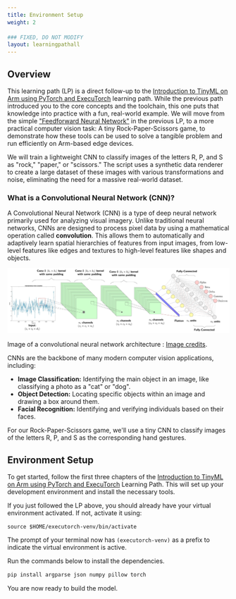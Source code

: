 ```yaml
---
title: Environment Setup
weight: 2

### FIXED, DO NOT MODIFY
layout: learningpathall
---
```


## Overview 
This learning path (LP) is a direct follow-up to the [Introduction to TinyML on Arm using PyTorch and ExecuTorch](/learning-paths/embedded-and-microcontrollers/introduction-to-tinyml-on-arm) learning path. While the previous path introduced you to the core concepts and the toolchain, this one puts that knowledge into practice with a fun, real-world example. We will move from the simple ["Feedforward Neural Network"](/learning-paths/embedded-and-microcontrollers/introduction-to-tinyml-on-arm/4-build-model) in the previous LP, to a more practical computer vision task: A tiny Rock-Paper-Scissors game, to demonstrate how these tools can be used to solve a tangible problem and run efficiently on Arm-based edge devices.


We will train a lightweight CNN to classify images of the letters R, P, and S as "rock," "paper," or "scissors." The script uses a synthetic data renderer to create a large dataset of these images with various transformations and noise, eliminating the need for a massive real-world dataset.

### What is a Convolutional Neural Network (CNN)?
A Convolutional Neural Network (CNN) is a type of deep neural network primarily used for analyzing visual imagery. Unlike traditional neural networks, CNNs are designed to process pixel data by using a mathematical operation called **convolution**. This allows them to automatically and adaptively learn spatial hierarchies of features from input images, from low-level features like edges and textures to high-level features like shapes and objects.

![Image of a convolutional neural network architecture](image.png)

Image of a convolutional neural network architecture : [Image credits](https://medium.com/@atul_86537/learning-ml-from-first-principles-c-linux-the-rick-and-morty-way-convolutional-neural-c76c3df511f4). 

CNNs are the backbone of many modern computer vision applications, including:

- **Image Classification:** Identifying the main object in an image, like classifying a photo as a "cat" or "dog".
- **Object Detection:** Locating specific objects within an image and drawing a box around them.
- **Facial Recognition:** Identifying and verifying individuals based on their faces.

For our Rock-Paper-Scissors game, we'll use a tiny CNN to classify images of the letters R, P, and S as the corresponding hand gestures.



## Environment Setup
To get started, follow the first three chapters of the [Introduction to TinyML on Arm using PyTorch and ExecuTorch](/learning-paths/embedded-and-microcontrollers/introduction-to-tinyml-on-arm) Learning Path. This will set up your development environment and install the necessary tools.


If you just followed the LP above, you should already have your virtual environment activated. If not, activate it using: 

```console
source $HOME/executorch-venv/bin/activate
```
The prompt of your terminal now has `(executorch-venv)` as a prefix to indicate the virtual environment is active.

Run the commands below to install the dependencies.

```bash
pip install argparse json numpy pillow torch
```
You are now ready to build the model.


